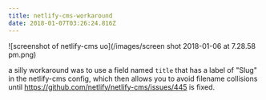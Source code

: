```yaml
---
title: netlify-cms-workaround
date: 2018-01-07T03:26:24.816Z
---
```

![screenshot of netlify-cms uo](/images/screen shot 2018-01-06 at 7.28.58 pm.png)

a silly workaround was to use a field named `title` that has a label of "Slug" in the netlify-cms config, which then allows you to avoid filename collisions until <https://github.com/netlify/netlify-cms/issues/445> is fixed.
